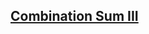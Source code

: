 ## <a href="https://www.codingninjas.com/codestudio/problems/combination-sum-iii_5038357?source=youtube&campaign=Recursion_Fraz&utm_source=youtube&utm_medium=affiliate&utm_campaign=Recursion_Fraz&leftPanelTab=0">Combination Sum III</a>